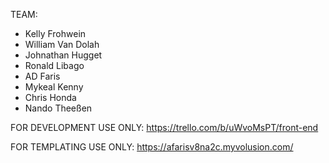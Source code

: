 TEAM:

- Kelly Frohwein
- William Van Dolah
- Johnathan Hugget
- Ronald Libago
- AD Faris
- Mykeal Kenny
- Chris Honda
- Nando Theeßen

FOR DEVELOPMENT USE ONLY:
https://trello.com/b/uWvoMsPT/front-end

FOR TEMPLATING USE ONLY:
https://afarisv8na2c.myvolusion.com/
